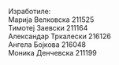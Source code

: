 Изработиле:</br>
Марија Велковска 211525</br>
Тимотеј Заевски 211164</br>
Александар Тркалески 216126</br>
Ангела Бојкова 216048</br>
Моника Денчевска 211199</br>

